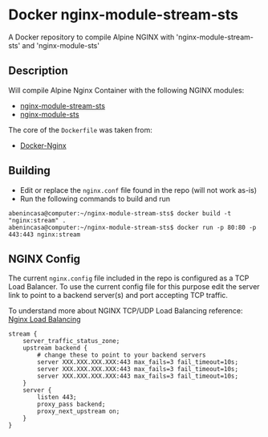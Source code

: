 # Docker nginx-module-stream-sts

A Docker repository to compile Alpine NGINX with 'nginx-module-stream-sts' and 'nginx-module-sts'

## Description 

Will compile Alpine Nginx Container with the following NGINX modules:

- [nginx-module-stream-sts](https://github.com/vozlt/nginx-module-stream-sts)
- [nginx-module-sts](https://github.com/vozlt/nginx-module-sts)

The core of the `Dockerfile` was taken from:

- [Docker-Nginx](https://github.com/nginxinc/docker-nginx/tree/master/mainline/alpine)

## Building

- Edit or replace the `nginx.conf` file found in the repo (will not work as-is)
- Run the following commands to build and run

```
abenincasa@computer:~/nginx-module-stream-sts$ docker build -t "nginx:stream" .
abenincasa@computer:~/nginx-module-stream-sts$ docker run -p 80:80 -p 443:443 nginx:stream
```

## NGINX Config

The current `nginx.config` file included in the repo is configured as a TCP Load Balancer.
To use the current config file for this purpose edit the server link to point to a backend server(s) and port accepting 
TCP traffic. 

To understand more about NGINX TCP/UDP Load Balancing reference: [Nginx Load Balancing](https://docs.nginx.com/nginx/admin-guide/load-balancer/tcp-udp-load-balancer/)
```
stream {
    server_traffic_status_zone;
    upstream backend {
        # change these to point to your backend servers
        server XXX.XXX.XXX.XXX:443 max_fails=3 fail_timeout=10s;
        server XXX.XXX.XXX.XXX:443 max_fails=3 fail_timeout=10s;
        server XXX.XXX.XXX.XXX:443 max_fails=3 fail_timeout=10s;
    }
    server {
        listen 443;
        proxy_pass backend;
        proxy_next_upstream on;
    }
}




```
